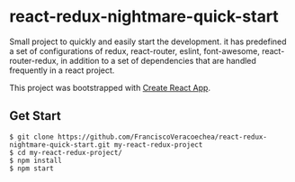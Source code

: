 # react-redux-nightmare-quick-start
Small project to quickly and easily start the development. it has predefined a set of configurations of redux, react-router, eslint, font-awesome, react-router-redux, in addition to a set of dependencies that are handled frequently in a react project.


This project was bootstrapped with [Create React App](https://github.com/facebookincubator/create-react-app).


## Get Start
    $ git clone https://github.com/FranciscoVeracoechea/react-redux-nightmare-quick-start.git my-react-redux-project
    $ cd my-react-redux-project/
    $ npm install
    $ npm start
